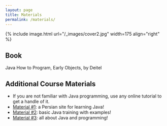 ```yaml
---
layout: page
title: Materials
permalink: /materials/
---
```


{% include image.html url="/_images/cover2.jpg" width=175 align="right" %}

## Book

Java How to Program, Early Objects, by Deitel

## Additional Course Materials


* If you are not familiar with Java programming, use any online tutorial to get a handle of it.
* [Material #1](https://javacup.ir/): a Persian site for learning Java!
* [Material #2](https://www.w3schools.com/java/): basic Java training with examples!
* [Material #3](https://www.geeksforgeeks.org/java/): all about Java and programming!
